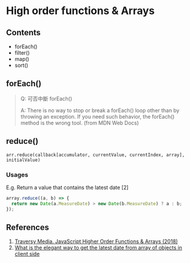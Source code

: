 # High order functions & Arrays

## Contents

+ forEach()
+ filter()
+ map()
+ sort()

## forEach()

> Q: 可否中斷 forEach()
> 
> A: There is no way to stop or break a forEach() loop other than by throwing an exception. If you need such behavior, the forEach() method is the wrong tool. (from MDN Web Docs)

## reduce()

```
arr.reduce(callback[accumulator, currentValue, currentIndex, array], initialValue)
```

### Usages

E.g.
Return a value that contains the latest date [2]
```Javascript
array.reduce((a, b) => {
  return new Date(a.MeasureDate) > new Date(b.MeasureDate) ? a : b;
});
```

## References

1. [Traversy Media. JavaScript Higher Order Functions & Arrays (2018)](https://youtu.be/rRgD1yVwIvE)
2. [What is the elegant way to get the latest date from array of objects in client side](https://stackoverflow.com/questions/36577205/what-is-the-elegant-way-to-get-the-latest-date-from-array-of-objects-in-client-s)
